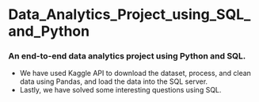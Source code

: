 # Data_Analytics_Project_using_SQL_and_Python
### An end-to-end data analytics project using Python and SQL. 
- We have used Kaggle API to download the dataset, process, and clean data using Pandas, and load the data into the SQL server. 
- Lastly, we have solved some interesting questions using SQL.
